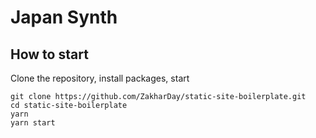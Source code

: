 # Japan Synth

## How to start

Clone the repository, install packages, start

```
git clone https://github.com/ZakharDay/static-site-boilerplate.git
cd static-site-boilerplate
yarn
yarn start
```
